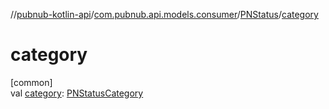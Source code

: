 //[pubnub-kotlin-api](../../../index.md)/[com.pubnub.api.models.consumer](../index.md)/[PNStatus](index.md)/[category](category.md)

# category

[common]\
val [category](category.md): [PNStatusCategory](../../com.pubnub.api.enums/-p-n-status-category/index.md)
